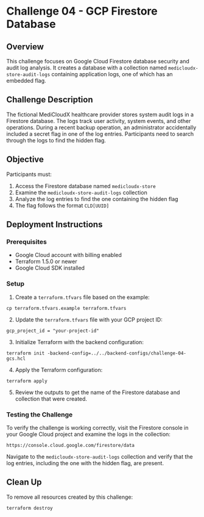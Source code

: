 # Challenge 04 - GCP Firestore Database

## Overview
This challenge focuses on Google Cloud Firestore database security and audit log analysis. It creates a database with a collection named `medicloudx-store-audit-logs` containing application logs, one of which has an embedded flag.

## Challenge Description
The fictional MediCloudX healthcare provider stores system audit logs in a Firestore database. The logs track user activity, system events, and other operations. During a recent backup operation, an administrator accidentally included a secret flag in one of the log entries. Participants need to search through the logs to find the hidden flag.

## Objective
Participants must:
1. Access the Firestore database named `medicloudx-store`
2. Examine the `medicloudx-store-audit-logs` collection
3. Analyze the log entries to find the one containing the hidden flag
4. The flag follows the format `CLD[UUID]`

## Deployment Instructions

### Prerequisites
- Google Cloud account with billing enabled
- Terraform 1.5.0 or newer
- Google Cloud SDK installed

### Setup

1. Create a `terraform.tfvars` file based on the example:
```
cp terraform.tfvars.example terraform.tfvars
```

2. Update the `terraform.tfvars` file with your GCP project ID:
```
gcp_project_id = "your-project-id"
```

3. Initialize Terraform with the backend configuration:
```
terraform init -backend-config=../../backend-configs/challenge-04-gcs.hcl
```

4. Apply the Terraform configuration:
```
terraform apply
```

5. Review the outputs to get the name of the Firestore database and collection that were created.

### Testing the Challenge

To verify the challenge is working correctly, visit the Firestore console in your Google Cloud project and examine the logs in the collection:

```
https://console.cloud.google.com/firestore/data
```

Navigate to the `medicloudx-store-audit-logs` collection and verify that the log entries, including the one with the hidden flag, are present.

## Clean Up

To remove all resources created by this challenge:

```
terraform destroy
```
